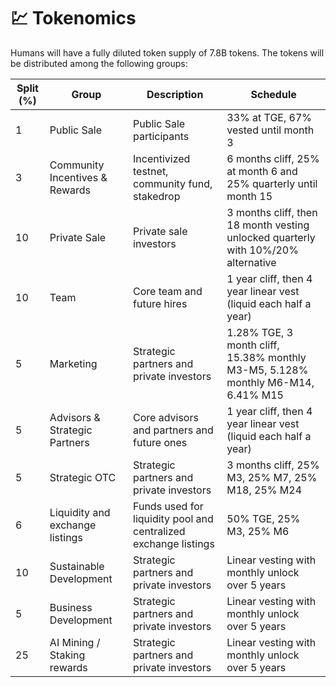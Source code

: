 # 💹 Tokenomics


Humans will have a fully diluted token supply of 7.8B tokens. The tokens will be distributed among the following groups:

| Split (%) | Group                   | Description                                                                 | Schedule                                                    |
| --------- | ----------------------- | --------------------------------------------------------------------------- | ----------------------------------------------------------- |
| 1        | Public Sale               | Public Sale participants | 33% at TGE, 67% vested until month 3            |
| 3        | Community Incentives & Rewards                      | Incentivized testnet, community fund, stakedrop                                                  | 6 months cliff, 25% at month 6 and 25% quarterly until month 15                       |
| 10        | Private Sale                   | Private sale  investors                                                              | 3 months cliff, then 18 month vesting unlocked quarterly with 10%/20% alternative                       |
| 10         | Team | Core team and future hires                                    | 1 year cliff, then 4 year linear vest (liquid each half a year) |
| 5         | Marketing | Strategic partners and private investors                                    | 1.28% TGE, 3 month cliff, 15.38% monthly M3-M5, 5.128% monthly M6-M14, 6.41% M15  |
| 5         | Advisors & Strategic Partners | Core advisors and partners and future ones                                    | 1 year cliff, then 4 year linear vest (liquid each half a year) |
| 5         | Strategic OTC | Strategic partners and private investors                                    | 3 months cliff, 25% M3, 25% M7, 25% M18, 25% M24 |
| 6         | Liquidity and exchange listings | Funds used for liquidity pool and centralized exchange listings                                    | 50% TGE, 25% M3, 25% M6 |
| 10         | Sustainable Development | Strategic partners and private investors                                    | Linear vesting with monthly unlock over 5 years |
| 5         | Business Development | Strategic partners and private investors                                    | Linear vesting with monthly unlock over 5 years |
| 25         | AI Mining / Staking rewards | Strategic partners and private investors                                    | Linear vesting with monthly unlock over 5 years |


